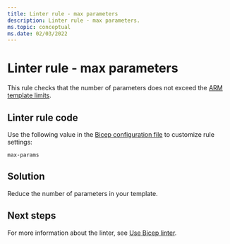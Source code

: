 ```yaml
---
title: Linter rule - max parameters
description: Linter rule - max parameters.
ms.topic: conceptual
ms.date: 02/03/2022
---
```


# Linter rule - max parameters

This rule checks that the number of parameters does not exceed the [ARM template limits](../templates/best-practices.md#template-limits).

## Linter rule code

Use the following value in the [Bicep configuration file](bicep-config-linter.md) to customize rule settings:

`max-params`

## Solution

Reduce the number of parameters in your template.

## Next steps

For more information about the linter, see [Use Bicep linter](./linter.md).
